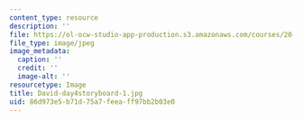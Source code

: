 ```yaml
---
content_type: resource
description: ''
file: https://ol-ocw-studio-app-production.s3.amazonaws.com/courses/20-219-becoming-the-next-bill-nye-writing-and-hosting-the-educational-show-january-iap-2015/86d973e5b71d75a7feeaff97bb2b03e0_David-day4storyboard-1.jpg
file_type: image/jpeg
image_metadata:
  caption: ''
  credit: ''
  image-alt: ''
resourcetype: Image
title: David-day4storyboard-1.jpg
uid: 86d973e5-b71d-75a7-feea-ff97bb2b03e0
---
```

